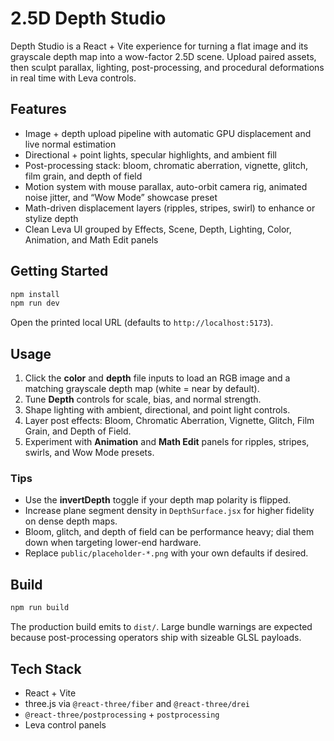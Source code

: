 # 2.5D Depth Studio

Depth Studio is a React + Vite experience for turning a flat image and its grayscale depth map into a wow-factor 2.5D scene. Upload paired assets, then sculpt parallax, lighting, post-processing, and procedural deformations in real time with Leva controls.

## Features

- Image + depth upload pipeline with automatic GPU displacement and live normal estimation
- Directional + point lights, specular highlights, and ambient fill
- Post-processing stack: bloom, chromatic aberration, vignette, glitch, film grain, and depth of field
- Motion system with mouse parallax, auto-orbit camera rig, animated noise jitter, and “Wow Mode” showcase preset
- Math-driven displacement layers (ripples, stripes, swirl) to enhance or stylize depth
- Clean Leva UI grouped by Effects, Scene, Depth, Lighting, Color, Animation, and Math Edit panels

## Getting Started

```bash
npm install
npm run dev
```

Open the printed local URL (defaults to `http://localhost:5173`).

## Usage

1. Click the **color** and **depth** file inputs to load an RGB image and a matching grayscale depth map (white = near by default).
2. Tune **Depth** controls for scale, bias, and normal strength.
3. Shape lighting with ambient, directional, and point light controls.
4. Layer post effects: Bloom, Chromatic Aberration, Vignette, Glitch, Film Grain, and Depth of Field.
5. Experiment with **Animation** and **Math Edit** panels for ripples, stripes, swirls, and Wow Mode presets.

### Tips

- Use the **invertDepth** toggle if your depth map polarity is flipped.
- Increase plane segment density in `DepthSurface.jsx` for higher fidelity on dense depth maps.
- Bloom, glitch, and depth of field can be performance heavy; dial them down when targeting lower-end hardware.
- Replace `public/placeholder-*.png` with your own defaults if desired.

## Build

```bash
npm run build
```

The production build emits to `dist/`. Large bundle warnings are expected because post-processing operators ship with sizeable GLSL payloads.

## Tech Stack

- React + Vite
- three.js via `@react-three/fiber` and `@react-three/drei`
- `@react-three/postprocessing` + `postprocessing`
- Leva control panels
